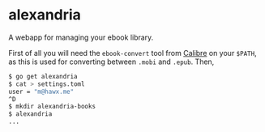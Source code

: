 # alexandria

A webapp for managing your ebook library.

First of all you will need the `ebook-convert` tool from [Calibre][] on your
`$PATH`, as this is used for converting between `.mobi` and `.epub`. Then,

``` bash
$ go get alexandria
$ cat > settings.toml
user = "m@hawx.me"
^D
$ mkdir alexandria-books
$ alexandria
...
```


[Calibre]: http://calibre-ebook.com/

